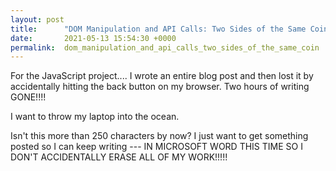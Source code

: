 ```yaml
---
layout: post
title:      "DOM Manipulation and API Calls: Two Sides of the Same Coin"
date:       2021-05-13 15:54:30 +0000
permalink:  dom_manipulation_and_api_calls_two_sides_of_the_same_coin
---
```



For the JavaScript project.... I wrote an entire blog post and then lost it by accidentally hitting the back button on my browser.  Two hours of writing GONE!!!!

I want to throw my laptop into the ocean.

Isn't this more than 250 characters by now?   I just want to get something posted so I can keep writing --- IN MICROSOFT WORD THIS TIME SO I DON'T ACCIDENTALLY ERASE ALL OF MY WORK!!!!!
